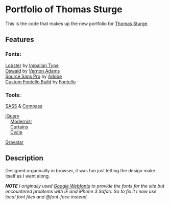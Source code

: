 Portfolio of Thomas Sturge
==========================

This is the code that makes up the new portfolio for [Thomas Sturge](http://portfolio.tomsturge.co.uk/ "Portfolio of Thomas Sturge").


Features
--------

### Fonts:  
[Lobster](http://www.impallari.com/lobster/ "Lobster") by [Impallari Type](www.impallari.com/ "Impallari Type")  
[Oswald](http://www.fontsquirrel.com/fonts/oswald "Oswald") by [Vernon Adams](https://plus.google.com/107807505287232434305/posts "Vernon Adam")  
[Source Sans Pro](http://blogs.adobe.com/typblography/2012/08/source-sans-pro.html "Source Sans Pro") by [Adobe](http://Adobe.com "Adobe")    
[Custom Fontello Build](http://fontello.com/ "Fontello") by [Fontello](http://github.com/fontello "Fontello")  

### Tools:  
[SASS](sass-lang.com/ "SASS") & [Compass](http://compass-style.org/ "Compass")

[jQuery](http://jquery.com "jquery")  
&nbsp;&nbsp;&nbsp;&nbsp;[Modernizr](http://modernizr "Modernizr")  
&nbsp;&nbsp;&nbsp;&nbsp;[Curtains](http://curtain.victorcoulon.fr/ "Curtains")  
&nbsp;&nbsp;&nbsp;&nbsp;[Cycle](jquery.malsup.com/cycle/ "Cycle")

[Gravatar](http://gravatar/ "Gravatar")

Description
-----------

Designed organically in browser, it was fun just letting the design make itself as I went along.

_**NOTE** I originally used [Google Webfonts](www.google.com/webfonts "Google Webfonts") to provide the fonts for the site but encountered problems with IE and iPhone 3 Safari. So to fix it I now use local font files and @font-face instead._ 